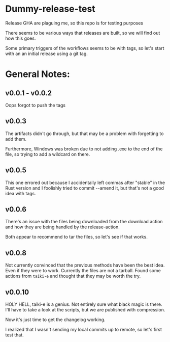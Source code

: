 # Dummy-release-test
Release GHA are plaguing me, so this repo is for testing purposes

There seems to be various ways that releases are built, so we will find
out how this goes.

Some primary triggers of the workflows seems to be with tags, so let's
start with an an initial release using a git tag.

# General Notes:

## v0.0.1 - v0.0.2

Oops forgot to push the tags

## v0.0.3

The artifacts didn't go through, but that may be a problem with forgetting to add them.

Furthermore, Windows was broken due to not adding .exe to the end of the file, so trying
to add a wildcard on there.

## v0.0.5

This one errored out because I accidentally left commas after "stable" in the Rust version
and I foolishly tried to commit --amend it, but that's not a good idea with tags.

## v0.0.6

There's an issue with the files being downloaded from the download action and how they are
being handled by the release-action.

Both appear to recommend to tar the files, so let's see if that works.

## v0.0.8

Not currently convinced that the previous methods have been the best idea. Even if they were
to work. Currently the files are not a tarball. Found some actions from `taiki-e` and thought
that they may be worth the try.

## v0.0.10

HOLY HELL, taiki-e is a genius. Not entirely sure what black magic is there. I'll have to take
a look at the scripts, but we are published with compression.

Now it's just time to get the changelog working.

I realized that I wasn't sending my local commits up to remote, so let's first test that.
